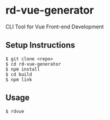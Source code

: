 # rd-vue-generator

CLI Tool for Vue Front-end Development

## Setup Instructions

    $ git clone <repo>
    $ cd rd-vue-generator
    $ npm install
    $ cd build
    $ npm link

## Usage

    $ rdvue
